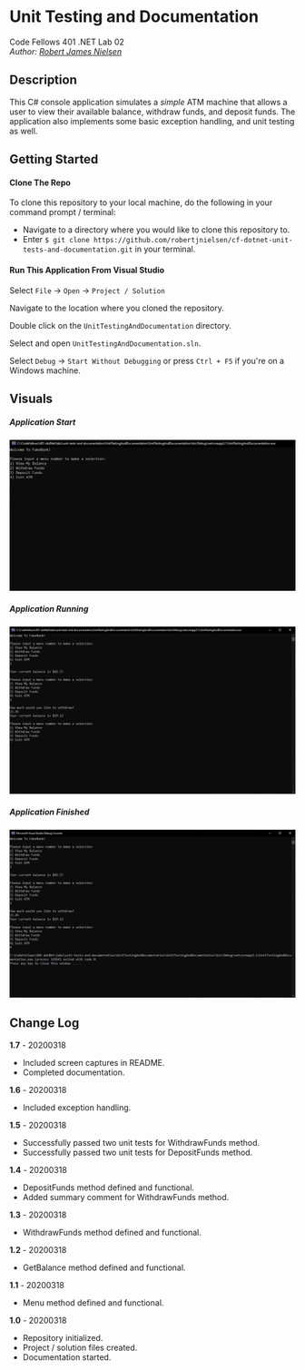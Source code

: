 # Unit Testing and Documentation
Code Fellows 401 .NET Lab 02  
_Author: [Robert James Nielsen](https://github.com/robertjnielsen)_

## Description

This C# console application simulates a _simple_ ATM machine that allows a user to view their available balance, withdraw funds, and deposit funds. The application also implements some basic exception handling, and unit testing as well.

## Getting Started

#### Clone The Repo

To clone this repository to your local machine, do the following in your command prompt / terminal:
- Navigate to a directory where you would like to clone this repository to.
- Enter `$ git clone https://github.com/robertjnielsen/cf-dotnet-unit-tests-and-documentation.git` in your terminal.

#### Run This Application From Visual Studio

Select `File` -> `Open` -> `Project / Solution`

Navigate to the location where you cloned the repository.

Double click on the `UnitTestingAndDocumentation` directory.

Select and open `UnitTestingAndDocumentation.sln`.

Select `Debug` -> `Start Without Debugging` or press `Ctrl + F5` if you're on a Windows machine.

## Visuals

##### Application Start
![Application Start Screen Capture](assets/img/app-start.png)

##### Application Running
![Application Running Screen Capture](assets/img/app-running.png)

##### Application Finished
![Application Finished Screen Capture](assets/img/app-finished.png)

## Change Log

**1.7** - 20200318
- Included screen captures in README.
- Completed documentation.

**1.6** - 20200318
- Included exception handling.

**1.5** - 20200318
- Successfully passed two unit tests for WithdrawFunds method.
- Successfully passed two unit tests for DepositFunds method.

**1.4** - 20200318
- DepositFunds method defined and functional.
- Added summary comment for WithdrawFunds method.

**1.3** - 20200318
- WithdrawFunds method defined and functional.

**1.2** - 20200318
- GetBalance method defined and functional.

**1.1** - 20200318
- Menu method defined and functional.

**1.0** - 20200318
- Repository initialized.
- Project / solution files created.
- Documentation started.